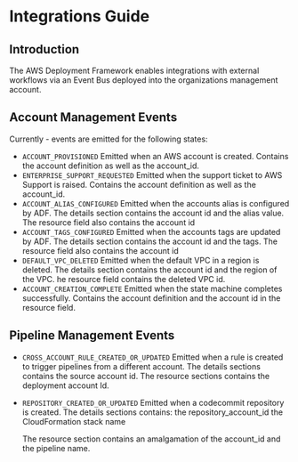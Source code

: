 # Integrations Guide

## Introduction

The AWS Deployment Framework enables integrations with external workflows via an
Event Bus deployed into the organizations management account.

## Account Management Events

Currently - events are emitted for the following states:

- `ACCOUNT_PROVISIONED`
    Emitted when an AWS account is created.
    Contains the account definition as well as the account_id.
- `ENTERPRISE_SUPPORT_REQUESTED`
    Emitted when the support ticket to AWS Support is raised.
    Contains the account definition as well as the account_id.
- `ACCOUNT_ALIAS_CONFIGURED`
    Emitted when the accounts alias is configured by ADF.
    The details section contains the account id and the alias value.
    The resource field also contains the account id
- `ACCOUNT_TAGS_CONFIGURED`
    Emitted when the accounts tags are updated by ADF.
    The details section contains the account id and the tags.
    The resource field also contains the account id
- `DEFAULT_VPC_DELETED`
    Emitted when the default VPC in a region is deleted.
    The details section contains the account id and the region of the VPC.
    he resource field contains the deleted VPC id.
- `ACCOUNT_CREATION_COMPLETE`
    Emitted when the state machine completes successfully.
    Contains the account definition and the account id in the resource field.

## Pipeline Management Events

- `CROSS_ACCOUNT_RULE_CREATED_OR_UPDATED`
    Emitted when a rule is created to trigger pipelines from a different account.
    The details sections contains the source account id.
    The resource sections contains the deployment account Id.
- `REPOSITORY_CREATED_OR_UPDATED`
    Emitted when a codecommit repository is created.
    The details sections contains:
     the repository_account_id
     the CloudFormation stack name

    The resource section contains an amalgamation of the account_id and the
    pipeline name.
